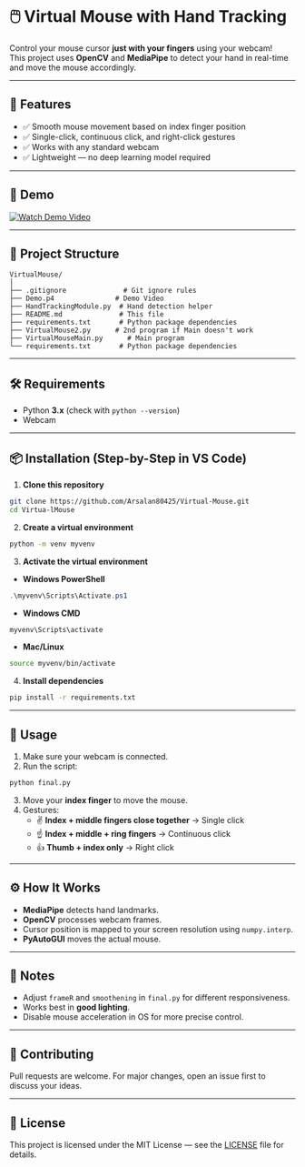 # 🖱️ Virtual Mouse with Hand Tracking

Control your mouse cursor **just with your fingers** using your webcam!\
This project uses **OpenCV** and **MediaPipe** to detect your hand in real-time and move the mouse accordingly.

---

## 📌 Features

- ✅ Smooth mouse movement based on index finger position
- ✅ Single-click, continuous click, and right-click gestures
- ✅ Works with any standard webcam
- ✅ Lightweight — no deep learning model required

---

## 🎥 Demo

[![Watch Demo Video](https://i.imgur.com/4Jm3c5p.png)](https://drive.google.com/file/d/1Q5CB4CL-5f18_LTcrr3GWxsyOi_2F9Uk/view?usp=sharing)


---

## 📂 Project Structure


```
VirtualMouse/
│
├── .gitignore              # Git ignore rules
├── Demo.p4               # Demo Video
├── HandTrackingModule.py  # Hand detection helper
├── README.md              # This file
├── requirements.txt       # Python package dependencies
├── VirtualMouse2.py      # 2nd program if Main doesn't work
├── VirtualMouseMain.py      # Main program
└── requirements.txt       # Python package dependencies
```

---

## 🛠 Requirements

- Python **3.x** (check with `python --version`)
- Webcam

---

## 📦 Installation (Step-by-Step in VS Code)

1. **Clone this repository**

```bash
git clone https://github.com/Arsalan80425/Virtual-Mouse.git
cd Virtua-lMouse
```

2. **Create a virtual environment**

```bash
python -m venv myvenv
```

3. **Activate the virtual environment**

- **Windows PowerShell**

```powershell
.\myvenv\Scripts\Activate.ps1
```

- **Windows CMD**

```cmd
myvenv\Scripts\activate
```

- **Mac/Linux**

```bash
source myvenv/bin/activate
```

4. **Install dependencies**

```bash
pip install -r requirements.txt
```

---

## 🚀 Usage

1. Make sure your webcam is connected.
2. Run the script:

```bash
python final.py
```

3. Move your **index finger** to move the mouse.
4. Gestures:
   - ✌ **Index + middle fingers close together** → Single click
   - ☝ **Index + middle + ring fingers** → Continuous click
   - 👍 **Thumb + index only** → Right click

---

## ⚙️ How It Works

- **MediaPipe** detects hand landmarks.
- **OpenCV** processes webcam frames.
- Cursor position is mapped to your screen resolution using `numpy.interp`.
- **PyAutoGUI** moves the actual mouse.

---

## 📌 Notes

- Adjust `frameR` and `smoothening` in `final.py` for different responsiveness.
- Works best in **good lighting**.
- Disable mouse acceleration in OS for more precise control.

---

## 🤝 Contributing

Pull requests are welcome. For major changes, open an issue first to discuss your ideas.

---

## 📜 License

This project is licensed under the MIT License — see the [LICENSE](LICENSE) file for details.

